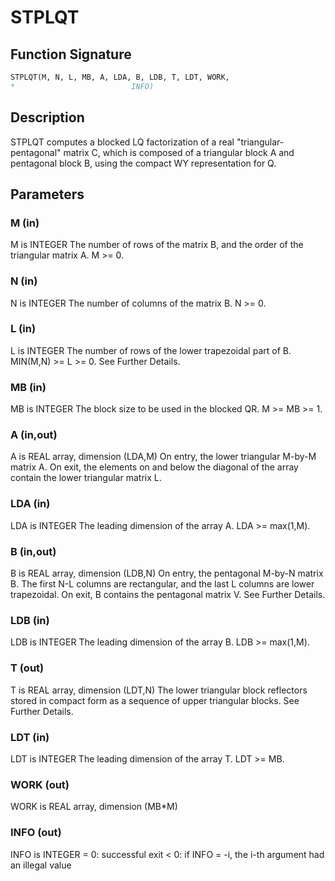 # STPLQT

## Function Signature

```fortran
STPLQT(M, N, L, MB, A, LDA, B, LDB, T, LDT, WORK,
*                          INFO)
```

## Description


 STPLQT computes a blocked LQ factorization of a real
 "triangular-pentagonal" matrix C, which is composed of a
 triangular block A and pentagonal block B, using the compact
 WY representation for Q.

## Parameters

### M (in)

M is INTEGER The number of rows of the matrix B, and the order of the triangular matrix A. M >= 0.

### N (in)

N is INTEGER The number of columns of the matrix B. N >= 0.

### L (in)

L is INTEGER The number of rows of the lower trapezoidal part of B. MIN(M,N) >= L >= 0. See Further Details.

### MB (in)

MB is INTEGER The block size to be used in the blocked QR. M >= MB >= 1.

### A (in,out)

A is REAL array, dimension (LDA,M) On entry, the lower triangular M-by-M matrix A. On exit, the elements on and below the diagonal of the array contain the lower triangular matrix L.

### LDA (in)

LDA is INTEGER The leading dimension of the array A. LDA >= max(1,M).

### B (in,out)

B is REAL array, dimension (LDB,N) On entry, the pentagonal M-by-N matrix B. The first N-L columns are rectangular, and the last L columns are lower trapezoidal. On exit, B contains the pentagonal matrix V. See Further Details.

### LDB (in)

LDB is INTEGER The leading dimension of the array B. LDB >= max(1,M).

### T (out)

T is REAL array, dimension (LDT,N) The lower triangular block reflectors stored in compact form as a sequence of upper triangular blocks. See Further Details.

### LDT (in)

LDT is INTEGER The leading dimension of the array T. LDT >= MB.

### WORK (out)

WORK is REAL array, dimension (MB*M)

### INFO (out)

INFO is INTEGER = 0: successful exit < 0: if INFO = -i, the i-th argument had an illegal value

